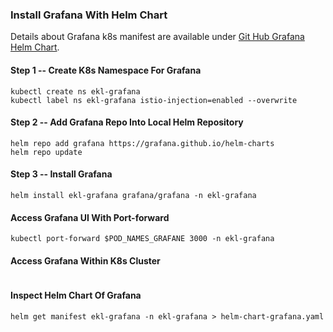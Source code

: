 ### Install Grafana With Helm Chart
Details about Grafana k8s manifest are available under [Git Hub Grafana Helm Chart](https://github.com/grafana/helm-charts/tree/main/charts/grafana).

#### Step 1 -- Create K8s Namespace For Grafana
```
kubectl create ns ekl-grafana
kubectl label ns ekl-grafana istio-injection=enabled --overwrite
```

#### Step 2 -- Add Grafana Repo Into Local Helm Repository
```
helm repo add grafana https://grafana.github.io/helm-charts
helm repo update
```

#### Step 3 -- Install Grafana
```
helm install ekl-grafana grafana/grafana -n ekl-grafana
```

#### Access Grafana UI With Port-forward
```
kubectl port-forward $POD_NAMES_GRAFANE 3000 -n ekl-grafana
```

#### Access Grafana Within K8s Cluster
```

```

#### Inspect Helm Chart Of Grafana
```
helm get manifest ekl-grafana -n ekl-grafana > helm-chart-grafana.yaml
```